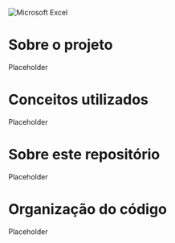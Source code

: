 ![Microsoft Excel](https://img.shields.io/badge/Microsoft_Excel-217346?style=for-the-badge&logo=microsoft-excel&logoColor=white)

# Sobre o projeto
Placeholder

# Conceitos utilizados
Placeholder

# Sobre este repositório
Placeholder

# Organização do código
Placeholder
